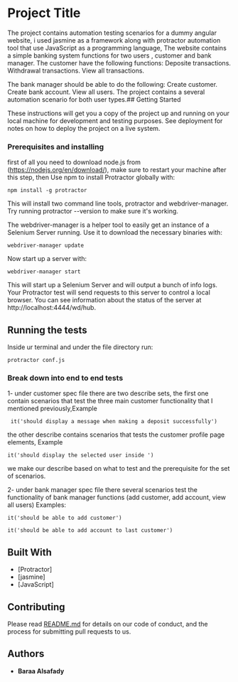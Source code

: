 # Project Title

The project contains automation testing scenarios for a dummy angular website, i used jasmine as a framework along with protractor automation tool that use JavaScript as a programming language, The website contains a simple banking system functions for two users , customer and bank manager.
The customer have the following functions:
Deposite transactions.
Withdrawal transactions.
View all transactions.

The bank manager should be able to do the following:
Create customer.
Create bank account.
View all users.
The project contains a several automation scenario for both user types.## Getting Started

These instructions will get you a copy of the project up and running on your local machine for development and testing purposes. See deployment for notes on how to deploy the project on a live system.

### Prerequisites and installing

first of all you need to download node.js from (https://nodejs.org/en/download/), make sure to restart your machine after this step, 
then Use npm to install Protractor globally with:
```
npm install -g protractor

```
This will install two command line tools, protractor and webdriver-manager. Try running protractor --version to make sure it's working.

The webdriver-manager is a helper tool to easily get an instance of a Selenium Server running. Use it to download the necessary binaries with:

```
webdriver-manager update

```
Now start up a server with:

```
webdriver-manager start

```
This will start up a Selenium Server and will output a bunch of info logs. Your Protractor test will send requests to this server to control a local browser. You can see information about the status of the server at http://localhost:4444/wd/hub.



## Running the tests
Inside ur terminal and under the file directory run:
```
protractor conf.js
```

### Break down into end to end tests

1- under customer spec file there are two describe sets, the first one contain scenarios that test the three main customer functionality that I mentioned previously,Example 
```
 it('should display a message when making a deposit successfully')
```
the other describe contains scenarios that  tests the customer profile page elements, Example
```
it('should display the selected user inside ')
```
we make our describe based on what to test and the prerequisite for the set of scenarios. 

2- under bank manager spec file there several scenarios test the functionality of bank manager functions (add customer, add account, view all users)
Examples:
```
it('should be able to add customer')
```

```
it('should be able to add account to last customer')
```


## Built With

* [Protractor]
* [jasmine]
* [JavaScript]

## Contributing

Please read [README.md](https://github.com/baraatia/Protractor-Project.git) for details on our code of conduct, and the process for submitting pull requests to us.



## Authors

* **Baraa Alsafady** 

